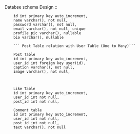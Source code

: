 
Databse schema Design ::


``` User Table
    id int primary key auto_increment,
    name varchar(), not null,
    password varchar(), not null,
    email varchar(), not null, unique
    profile_pic varchar(), nullable 
    bio varchar(), nullable

    ``` Post Table relation with User Table (One to Many)```

    Post Table
    id int primary key auto_increment,
    user_id int foreign key user(id),
    caption varchar(), not null,
    image varchar(), not null,

    

    Like Table 
    id int primary key auto_increment,
    user_id int not null,
    post_id int not null,

    Comment table 
    id int primary key auto_increment,
    user_id int not null,
    post_id int not null,
    text varchar(), not null
```
<!-- Relationship -->